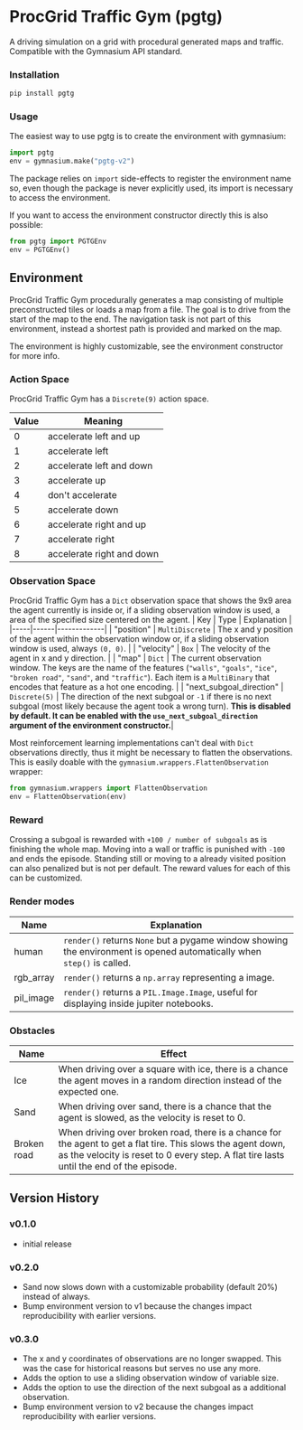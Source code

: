# ProcGrid Traffic Gym (pgtg)

A driving simulation on a grid with procedural generated maps and traffic. Compatible with the Gymnasium API standard.

### Installation

```bash
pip install pgtg
```

### Usage
The easiest way to use pgtg is to create the environment with gymnasium:
```python
import pgtg
env = gymnasium.make("pgtg-v2")
```
The package relies on ```import``` side-effects to register the environment
name so, even though the package is never explicitly used, its import is
necessary to access the environment.  

If you want to access the environment constructor directly this is also possible:
```python
from pgtg import PGTGEnv
env = PGTGEnv()
```

## Environment
ProcGrid Traffic Gym procedurally generates a map consisting of multiple preconstructed tiles or loads a map from a file. The goal is to drive from the start of the map to the end. The navigation task is not part of this environment, instead a shortest path is provided and marked on the map.  

The environment is highly customizable, see the environment constructor for more info.

### Action Space
ProcGrid Traffic Gym has a `Discrete(9)` action space.

| Value | Meaning                   |
|-------|---------------------------|
| 0     | accelerate left and up    |
| 1     | accelerate left           |
| 2     | accelerate left and down  |
| 3     | accelerate up             |
| 4     | don't accelerate          |
| 5     | accelerate down           |
| 6     | accelerate right and up   |
| 7     | accelerate right          |
| 8     | accelerate right and down |

### Observation Space
ProcGrid Traffic Gym has a `Dict` observation space that shows the 9x9 area the agent currently is inside or, if a sliding observation window is used, a area of the specified size centered on the agent.
| Key | Type | Explanation |
|-----|------|-------------|
| "position" | `MultiDiscrete` | The x and y position of the agent within the observation window or, if a sliding observation window is used, always `(0, 0)`. |
| "velocity" | `Box` | The velocity of the agent in x and y direction. |
| "map" | `Dict` | The current observation window. The keys are the name of the features (`"walls"`, `"goals"`, `"ice"`, `"broken road"`, `"sand"`, and `"traffic"`). Each item is a `MultiBinary` that encodes that feature as a hot one encoding. |
| "next_subgoal_direction" | `Discrete(5)` | The direction of the next subgoal or `-1` if there is no next subgoal (most likely because the agent took a wrong turn). __This is disabled by default. It can be enabled with the `use_next_subgoal_direction` argument of the environment constructor.__|

Most reinforcement learning implementations can't deal with `Dict` observations directly, thus it might be necessary to flatten the observations. This is easily doable with the `gymnasium.wrappers.FlattenObservation` wrapper:
```python
from gymnasium.wrappers import FlattenObservation
env = FlattenObservation(env)
```

### Reward
Crossing a subgoal is rewarded with `+100 / number of subgoals` as is finishing the whole map. Moving into a wall or traffic is punished with `-100` and ends the episode. Standing still or moving to a already visited position can also penalized but is not per default. The reward values for each of this can be customized.

### Render modes
| Name | Explanation |
|------|-------------|
| human | `render()` returns `None` but a pygame window showing the environment is opened automatically when `step()` is called. |
| rgb_array | `render()` returns a `np.array` representing a image. |
| pil_image| `render()` returns a `PIL.Image.Image`, useful for displaying inside jupiter notebooks. |

### Obstacles
| Name | Effect |
|------|--------|
| Ice | When driving over a square with ice, there is a chance the agent moves in a random direction instead of the expected one. |
| Sand | When driving over sand, there is a chance that the agent is slowed, as the velocity is reset to 0. |
| Broken road | When driving over broken road, there is a chance for the agent to get a flat tire. This slows the agent down, as the velocity is reset to 0 every step. A flat tire lasts until the end of the episode.|

## Version History
### v0.1.0
- initial release
### v0.2.0
- Sand now slows down with a customizable probability (default 20%) instead of always.
- Bump environment version to v1 because the changes impact reproducibility with earlier versions.
### v0.3.0
- The x and y coordinates of observations are no longer swapped. This was the case for historical reasons but serves no use any more.
- Adds the option to use a sliding observation window of variable size.
- Adds the option to use the direction of the next subgoal as a additional observation.
- Bump environment version to v2 because the changes impact reproducibility with earlier versions.